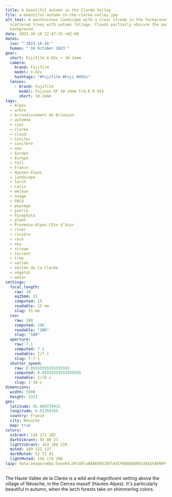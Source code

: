 ```yaml
---
title: A beautiful autumn in the Clarée Valley
file: a-beautiful-autumn-in-the-claree-valley.jpg
alt_text: A mountainous landscape with a clear stream in the foreground and
  scattered trees with autumn foliage. Clouds partially obscure the peaks in the
  background.
date: 2023-10-16 12:47:15 +02:00
dates:
  iso: "'2023-10-16'"
  human: "'16 October 2023'"
gear:
  short: Fujifilm X-H2s + 10-24mm
  camera:
    brand: Fujifilm
    model: X-H2s
    hashtags: "#Fujifilm #Fuji #XH2s"
  lenses:
    - brand: Fujifilm
      model: Fujinon XF 10-24mm f/4.0 R OIS
      short: 10-24mm
tags:
  - Alpes
  - arbre
  - Arrondissement de Briançon
  - automne
  - ciel
  - Clarée
  - cloud
  - Conifer
  - conifère
  - eau
  - Europa
  - Europe
  - fall
  - France
  - Hautes-Alpes
  - landscape
  - larch
  - Larix
  - mélèze
  - nuage
  - PACA
  - paysage
  - pierre
  - Pinophyta
  - plant
  - Provence-Alpes-Côte d'Azur
  - river
  - rivière
  - rock
  - sky
  - stream
  - torrent
  - tree
  - vallée
  - Vallée de la Clarée
  - végétal
  - water
settings:
  focal_length:
    raw: 10
    eq35mm: 15
    computed: 15
    readable: 15 mm
    slug: 15-mm
  iso:
    raw: 100
    computed: 100
    readable: "100"
    slug: "100"
  aperture:
    raw: 7.1
    computed: 7.1
    readable: ƒ/7.1
    slug: f-7-1
  shutter_speed:
    raw: 0.05555555555555555
    computed: 0.05555555555555555
    readable: 1/18 s
    slug: 1-18-s
dimensions:
  width: 3500
  height: 2333
geo:
  latitude: 45.060739915
  longitude: 6.52359765
  country: France
  city: Névache
  map: true
colors:
  vibrant: 139 172 202
  darkVibrant: 93 80 27
  lightVibrant: 163 188 220
  muted: 109 122 137
  darkMuted: 52 71 92
  lightMuted: 156 178 206
lqip: data:image/webp;base64,UklGRlwBAABXRUJQVlA4IFABAADQDQCdASpkAEMAP12culiyvrMjt7ReM9AriWMAzJrbdL/4re7XN61F1n2rUEAxphN6glEUo40jZlmnCt3lUAOnPqHIoNGWRF/yfS4Kaoh1GeADhxR1wNoytdk+4kkqHzpcB9UolVuBEn5umr3JNBrHp6IK9pPr4AD+zVfYGWwyR+qfej/6i8Yzalf+jOuMkLgUkkvdJWU82a2xTdoq95gxE83OnLl02HOIj4eqpHtV0YRWjwEKTxEnZjb1rYT/eu2cYq3KKtyVZuKjcK3ZAfOc3DDCRp3xFbJxGGh7olkhWoD4/pcc48605F/cmseeZk8RZVFXe34tqaNTXw8CWKTQwHgpcigK9PBO3zAKo3xBJajW1V+1Os/GJdGisiQUoLkCCaWxh9Qm1yeF/KACQ2935RiDiDBFDHU+RDW2qOg3ffdKIkIUw40IFdVnQ/ONgAA=
---
```


The Haute Vallée de la Clarée is a wild and magnificent setting above the village of Névache, in the Cerces massif (Hautes-Alpes). It's particularly beautiful in autumn, when the larch forests take on shimmering colors.
